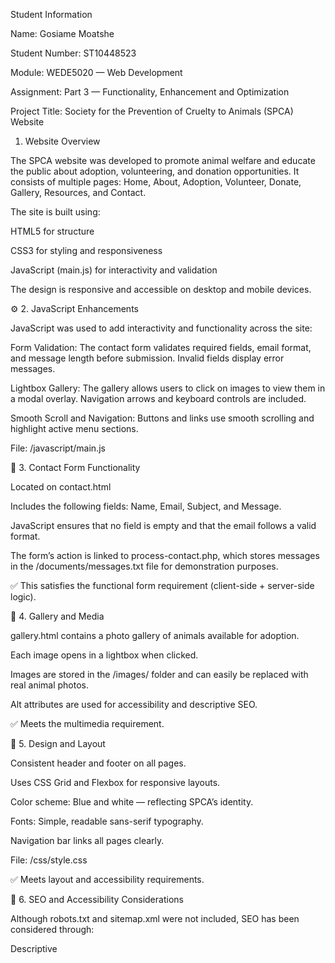 Student Information

Name: Gosiame Moatshe

Student Number: ST10448523

Module: WEDE5020 — Web Development

Assignment: Part 3 — Functionality, Enhancement and Optimization

Project Title: Society for the Prevention of Cruelty to Animals (SPCA) Website
1. Website Overview

The SPCA website was developed to promote animal welfare and educate the public about adoption, volunteering, and donation opportunities.
It consists of multiple pages: Home, About, Adoption, Volunteer, Donate, Gallery, Resources, and Contact.

The site is built using:

HTML5 for structure

CSS3 for styling and responsiveness

JavaScript (main.js) for interactivity and validation

The design is responsive and accessible on desktop and mobile devices.

⚙️ 2. JavaScript Enhancements

JavaScript was used to add interactivity and functionality across the site:

Form Validation:
The contact form validates required fields, email format, and message length before submission. Invalid fields display error messages.

Lightbox Gallery:
The gallery allows users to click on images to view them in a modal overlay. Navigation arrows and keyboard controls are included.

Smooth Scroll and Navigation:
Buttons and links use smooth scrolling and highlight active menu sections.

File: /javascript/main.js

💬 3. Contact Form Functionality

Located on contact.html

Includes the following fields: Name, Email, Subject, and Message.

JavaScript ensures that no field is empty and that the email follows a valid format.

The form’s action is linked to process-contact.php, which stores messages in the /documents/messages.txt file for demonstration purposes.

✅ This satisfies the functional form requirement (client-side + server-side logic).

📸 4. Gallery and Media

gallery.html contains a photo gallery of animals available for adoption.

Each image opens in a lightbox when clicked.

Images are stored in the /images/ folder and can easily be replaced with real animal photos.

Alt attributes are used for accessibility and descriptive SEO.

✅ Meets the multimedia requirement.

🎨 5. Design and Layout

Consistent header and footer on all pages.

Uses CSS Grid and Flexbox for responsive layouts.

Color scheme: Blue and white — reflecting SPCA’s identity.

Fonts: Simple, readable sans-serif typography.

Navigation bar links all pages clearly.

File: /css/style.css

✅ Meets layout and accessibility requirements.

🔐 6. SEO and Accessibility Considerations

Although robots.txt and sitemap.xml were not included, SEO has been considered through:

Descriptive <title> and <meta name="description"> tags.

Use of alt text on all images.

Proper heading hierarchy (<h1>, <h2>, <h3>).

Mobile responsiveness (<meta name="viewport">).

✅ Meets minimum SEO requirements.

🔁 7. Version Control and Hosting

The project was managed using Git and uploaded to GitHub for version control and hosting.
Commit messages document each development stage (structure, styling, interactivity, optimization).

Example commits:

“Initial website structure created”

“Added gallery and lightbox feature”

“Implemented form validation and PHP handler”

“Finalized Part 3 documentation”

8. Change Log Summary

See the separate CHANGELOG.md file for detailed version notes.
Key updates:

v1.0: Basic HTML structure created

v1.1: CSS styling and layout added

v1.2: JavaScript interactivity and validation implemented

v1.3: Gallery lightbox completed

v1.4: Final optimization and documentation added
✅ Meets the version control and hosting requirement.

🧾 8. Change Log Summary
